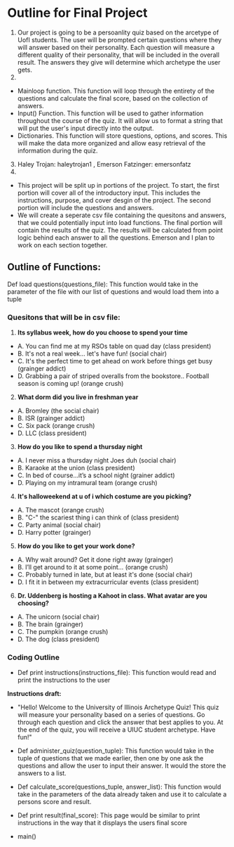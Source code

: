 # Outline for Final Project 
1. Our project is going to be a persoanlity quiz based on the arcetype of UofI students. The user will be prompted certain questions where they will answer based on their personality. Each question will measure a different quality of their personality, that will be included in the overall result. The answers they give will determine which archetype the user gets. 
2. 
- Mainloop function. This function will loop through the entirety of the questions and calculate the final score, based on the collection of answers. 
- Input() Function. This function will be used to gather information throughout the course of the quiz. It will allow us to format a string that will put the user's input directly into the output.
- Dictionaries. This function will store questions, options, and scores. This will make the data more organized and allow easy retrieval of the information during the quiz.
3. Haley Trojan: haleytrojan1 , Emerson Fatzinger: emersonfatz
4. 
- This project will be split up in portions of the project. To start, the first portion will cover all of the introductory input. This includes the instructions, purpose, and cover desgin of the project. The second portion will include the questions and answers. 
- We will create a seperate csv file containing the quesitons and answers, that we could potentially input into load functions. The final portion will contain the results of the quiz. The results will be calculated from point logic behind each answer to all the questions. Emerson and I plan to work on each section together. 

## Outline of Functions: 

Def load questions(questions_file):
This function would take in the parameter of the file with our list of questions and would load them into a tuple

### Quesitons that will be in csv file:
1. **Its syllabus week, how do you choose to spend your time**
- A. You can find me at my RSOs table on quad day (class president)
- B. It's not a real week… let's  have fun! (social chair)
- C. It's the perfect time to get ahead on work before things get busy (grainger addict)
- D. Grabbing a pair of striped overalls from the bookstore.. Football season is coming up! (orange crush)

2. **What dorm did you live in freshman year** 
- A. Bromley (the social chair)
- B. ISR (grainger addict)
- C. Six pack (orange crush) 
- D. LLC (class president) 

3. **How do you like to spend a thursday night** 
- A. I never miss a thursday night Joes duh (social chair)
- B. Karaoke at the union (class president) 
- C. In bed of course…it’s a school night (grainer addict)
- D. Playing on my intramural team (orange crush)

4. **It's halloweekend at u of i which costume are you picking?**
- A. The mascot (orange crush) 
- B. "C-" the scariest thing i can think of (class president) 
- C. Party animal (social chair) 
- D. Harry potter (grainger)

5. **How do you like to get your work done?**
- A. Why wait around? Get it done right away (grainger)
- B. I’ll get around to it at some point… (orange crush)
- C. Probably turned in late, but at least it's done (social chair)
- D. I fit it in between my extracurricular events (class president)

6. **Dr. Uddenberg is hosting a Kahoot in class. What avatar are you choosing?**
- A. The unicorn (social chair)
- B. The brain (grainger)
- C. The pumpkin (orange crush) 
- D. The dog (class president)

### Coding Outline 
- Def print instructions(instructions_file):
This function would read and print the instructions to the user 

**Instructions draft:**

- "Hello! Welcome to the University of Illinois Archetype Quiz! This quiz will measure your personality based on a series of questions. Go through each question and click the answer that best applies to you. At the end of the quiz, you will receive a UIUC student archetype. Have fun!"

- Def administer_quiz(question_tuple):
This function would take in the tuple of questions that we made earlier, then one by one ask the questions and allow the user to input their answer. It would the store the answers to a list. 

- Def calculate_score(questions_tuple, answer_list):
This function would take in the parameters of the data already taken and use it to calculate a persons score and result. 

- Def print result(final_score):
This page would be similar to print instructions in the way that it displays the users final score

- main()




